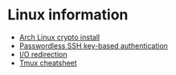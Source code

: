 # Linux information

* [Arch Linux crypto install](archlinux.md)
* [Passwordless SSH key-based authentication](sshkeys.md)
* [I/O redirection](ioredirection.md)
* [Tmux cheatsheet](tmux.md)

